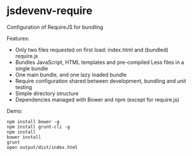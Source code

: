 jsdevenv-require
================

Configuration of RequireJS for bundling

Features:
* Only two files requested on first load: index.html and (bundled) require.js
* Bundles JavaScript, HTML templates and pre-compiled Less files in a single bundle
* One main bundle, and one lazy loaded bundle
* Require configuration shared between development, bundling and unit testing
* Simple directory structure
* Dependencies managed with Bower and npm (except for require.js)

Demo:

    npm install bower -g
    npm install grunt-cli -g
    npm install
    bower install
    grunt
    open output/dist/index.html